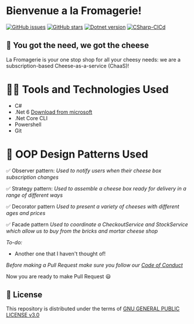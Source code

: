 # Bienvenue a la Fromagerie!
[![GitHub issues](https://img.shields.io/github/issues/Evie-Skinner18/LaFromagerie)](https://github.com/Evie-Skinner18/LaFromagerie/issues)
[![GitHub stars](https://img.shields.io/github/stars/Evie-Skinner18/LaFromagerie)](https://github.com/Evie-Skinner18/LaFromagerie/stargazers)
[![Dotnet version](https://img.shields.io/badge/Dotnet-6-blue)](https://dotnet.microsoft.com/download/dotnet/6.0)
[![CSharp-CICd](https://github.com/Evie-Skinner18/LaFromagerie/actions/workflows/CSharp-CICd.yaml/badge.svg)](https://github.com/Evie-Skinner18/LaFromagerie/actions/workflows/CSharp-CICd.yaml)

## :cheese: You got the need, we got the cheese
La Fromagerie is your one stop shop for all your cheesy needs: we are a subscription-based Cheese-as-a-service (ChaaS)!

# :woman_technologist: Tools and Technologies Used
- C#
- .Net 6 [Download from microsoft](https://dotnet.microsoft.com/download/dotnet/6.0)
- .Net Core CLI
- Powershell
- Git

# 📌 OOP Design Patterns Used
✅ Observer pattern:
_Used to notify users when their cheese box subscription changes_

✅ Strategy pattern:
_Used to assemble a cheese box ready for delivery in a range of different ways_

✅ Decorator pattern
_Used to present a variety of cheeses with different ages and prices_

✅ Facade pattern
_Used to coordinate a CheckoutService and StockService which allow us to buy from the bricks and mortar cheese shop_

*To-do:*
- Another one that I haven't thought of!

*Before making a Pull Request make sure you follow our [Code of Conduct](<add-link-here>)*

Now you are ready to make Pull Request 😃


## 📜 License
This repository is distributed under the terms of [GNU GENERAL PUBLIC LICENSE v3.0](<add-link-here>)
